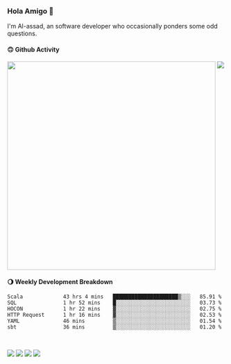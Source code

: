 ### Hola Amigo 🤣   

I'm Al-assad, an software developer who occasionally ponders some odd questions.  
 
#### 🙃 Github Activity 
<div>
  <img src="https://github-readme-stats.vercel.app/api?username=al-assad&show_icons=true" align="top" style="display: inline-block;" width="480"/>
  <img src="https://github-readme-stats.vercel.app/api/top-langs/?username=al-assad&hide=css,html&langs_count=8&layout=compact" align="top" style="display: inline-block;"/>
</div>

#### 🌖 Weekly Development Breakdown
<!--START_SECTION:waka-->

```text
Scala             43 hrs 4 mins   █████████████████████▒░░░   85.91 %
SQL               1 hr 52 mins    █░░░░░░░░░░░░░░░░░░░░░░░░   03.73 %
HOCON             1 hr 22 mins    ▓░░░░░░░░░░░░░░░░░░░░░░░░   02.75 %
HTTP Request      1 hr 16 mins    ▓░░░░░░░░░░░░░░░░░░░░░░░░   02.53 %
YAML              46 mins         ▒░░░░░░░░░░░░░░░░░░░░░░░░   01.54 %
sbt               36 mins         ▒░░░░░░░░░░░░░░░░░░░░░░░░   01.20 %
```

<!--END_SECTION:waka-->

<br>

<a href="https://twitter.com/Alassad_dev"><img src="https://img.shields.io/badge/Twitter-@Alassad__dev-blue?style=flat&logo=twitter" /></a>
<a href="https://t.me/alassad_dev"><img src="https://img.shields.io/badge/Telegram-@alassad__dev-orange?style=flat&logo=telegram" /></a>
<a href="https://assad.notion.site"><img src="https://img.shields.io/badge/Notion-Al--assad's_Blog-red?style=flat&logo=notion" /></a>
<a href="https://assad.notion.site/Notes-0dbfb98e35034fd5ba4a21cea8006145"><img src="https://img.shields.io/badge/Notion-Al--assad's_Note-yellow?style=flat&logo=notion" /></a>

